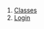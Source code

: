 

1. [Classes](views_pre_auth_screens_login/views_pre_auth_screens_login-library.html#classes)
2. [Login](views_pre_auth_screens_login/Login-class.html)
